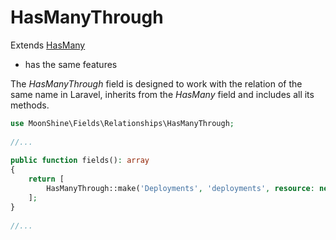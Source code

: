 # HasManyThrough

Extends [HasMany](/docs/{{version}}/fields/has_many)
* has the same features    

The *HasManyThrough* field is designed to work with the relation of the same name in Laravel, inherits from the *HasMany* field and includes all its methods.

```php
use MoonShine\Fields\Relationships\HasManyThrough; 
 
//...
 
public function fields(): array
{
    return [
        HasManyThrough::make('Deployments', 'deployments', resource: new DeploymentResource()) 
    ];
}
 
//...
```




